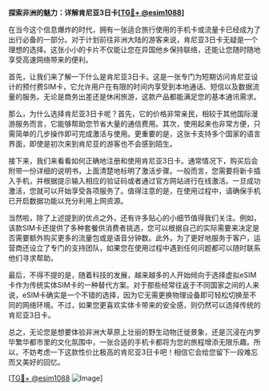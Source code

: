 **探索非洲的魅力：详解肯尼亚3日卡[[TG💪+ @esim1088](https://t.me/s/esim1088)]**

在当今这个信息爆炸的时代，拥有一张适合旅行使用的手机卡或流量卡已经成为了出行必备的一部分。对于计划前往非洲大陆的游客来说，肯尼亚3日卡无疑是一个理想的选择。这张小小的卡片不仅能让您在异国他乡保持联络，还能让您随时随地享受高速网络带来的便利。

首先，让我们来了解一下什么是肯尼亚3日卡。这是一张专门为短期访问肯尼亚设计的预付费SIM卡，它允许用户在有限的时间内享受到本地通话、短信以及数据流量的服务。无论是商务出差还是休闲旅游，这款产品都能满足您的基本通讯需求。

那么，为什么选择肯尼亚3日卡呢？首先，它的价格非常亲民，相较于其他国际漫游服务而言，它能够帮助您节省大量的通信费用。其次，使用起来也非常方便，只需简单的几步操作即可完成激活与使用。更重要的是，这张卡支持多个国家的语言界面，即使是初次来到肯尼亚的游客也不会感到陌生。

接下来，我们来看看如何正确地注册和使用肯尼亚3日卡。通常情况下，购买后会附带一份详细的说明书，上面清楚地标明了激活步骤。一般而言，您需要将新卡插入手机，并根据提示输入相应的验证码或者通过官方网站进行在线激活。一旦成功激活，您就可以开始享受各项服务了。值得注意的是，在使用过程中，请确保手机已开启数据功能以充分利用上网资源。

当然啦，除了上述提到的优点之外，还有许多贴心的小细节值得我们关注。例如，该款SIM卡还提供了多种套餐供消费者挑选，您可以根据自己的实际需要来决定是否需要额外购买更多的流量包或是语音分钟数。此外，为了更好地服务于客户，运营商还设立了专门的支持团队，如果您在使用过程中遇到任何问题都可以随时联系他们寻求帮助。

最后，不得不提的是，随着科技的发展，越来越多的人开始倾向于选择虚拟eSIM卡作为传统实体SIM卡的一种替代方案。对于那些经常往返于不同国家之间的人来说，eSIM卡确实是一个不错的选择，因为它无需更换物理设备即可轻松切换至不同的网络环境。不过，如果您更喜欢实体卡带来的安全感，则仍然可以选择传统的肯尼亚3日卡。

总之，无论您是想要体验非洲大草原上壮丽的野生动物迁徙景象，还是沉浸在内罗毕繁华都市里的文化氛围中，一张合适的手机卡都将为您的旅程增添无限乐趣。所以，不妨考虑一下这款性价比极高的肯尼亚3日卡吧！相信它会给您留下一段难忘而又美好的回忆。

[[TG💪+ @esim1088](https://t.me/s/esim1088) ![Image](https://i.postimg.cc/4NQfJmqS/Snipaste-2025-05-13-00-14-12.png)]